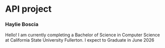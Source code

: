 # API project
### Haylie Boscia
Hello! I am currently completing a Bachelor of Science in Computer Science at California State University Fullerton. I expect to Graduate in June 2026

